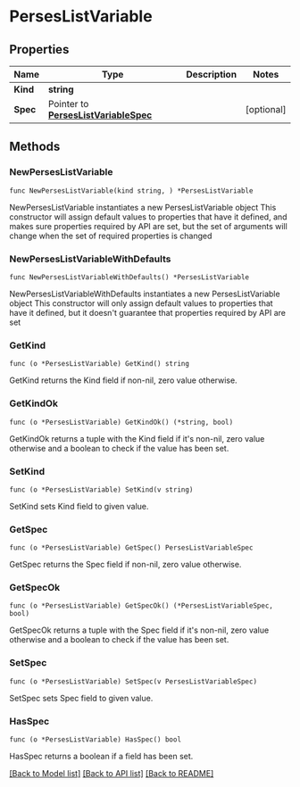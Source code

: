 # PersesListVariable

## Properties

Name | Type | Description | Notes
------------ | ------------- | ------------- | -------------
**Kind** | **string** |  | 
**Spec** | Pointer to [**PersesListVariableSpec**](PersesListVariableSpec.md) |  | [optional] 

## Methods

### NewPersesListVariable

`func NewPersesListVariable(kind string, ) *PersesListVariable`

NewPersesListVariable instantiates a new PersesListVariable object
This constructor will assign default values to properties that have it defined,
and makes sure properties required by API are set, but the set of arguments
will change when the set of required properties is changed

### NewPersesListVariableWithDefaults

`func NewPersesListVariableWithDefaults() *PersesListVariable`

NewPersesListVariableWithDefaults instantiates a new PersesListVariable object
This constructor will only assign default values to properties that have it defined,
but it doesn't guarantee that properties required by API are set

### GetKind

`func (o *PersesListVariable) GetKind() string`

GetKind returns the Kind field if non-nil, zero value otherwise.

### GetKindOk

`func (o *PersesListVariable) GetKindOk() (*string, bool)`

GetKindOk returns a tuple with the Kind field if it's non-nil, zero value otherwise
and a boolean to check if the value has been set.

### SetKind

`func (o *PersesListVariable) SetKind(v string)`

SetKind sets Kind field to given value.


### GetSpec

`func (o *PersesListVariable) GetSpec() PersesListVariableSpec`

GetSpec returns the Spec field if non-nil, zero value otherwise.

### GetSpecOk

`func (o *PersesListVariable) GetSpecOk() (*PersesListVariableSpec, bool)`

GetSpecOk returns a tuple with the Spec field if it's non-nil, zero value otherwise
and a boolean to check if the value has been set.

### SetSpec

`func (o *PersesListVariable) SetSpec(v PersesListVariableSpec)`

SetSpec sets Spec field to given value.

### HasSpec

`func (o *PersesListVariable) HasSpec() bool`

HasSpec returns a boolean if a field has been set.


[[Back to Model list]](../README.md#documentation-for-models) [[Back to API list]](../README.md#documentation-for-api-endpoints) [[Back to README]](../README.md)


